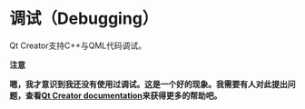 # 调试（Debugging）

Qt Creator支持C++与QML代码调试。

**注意**

**嗯，我才意识到我还没有使用过调试。这是一个好的现象。我需要有人对此提出问题，查看[Qt Creator documentation](http://qt-project.org/doc/qtcreator-2.8/)来获得更多的帮助吧。**
